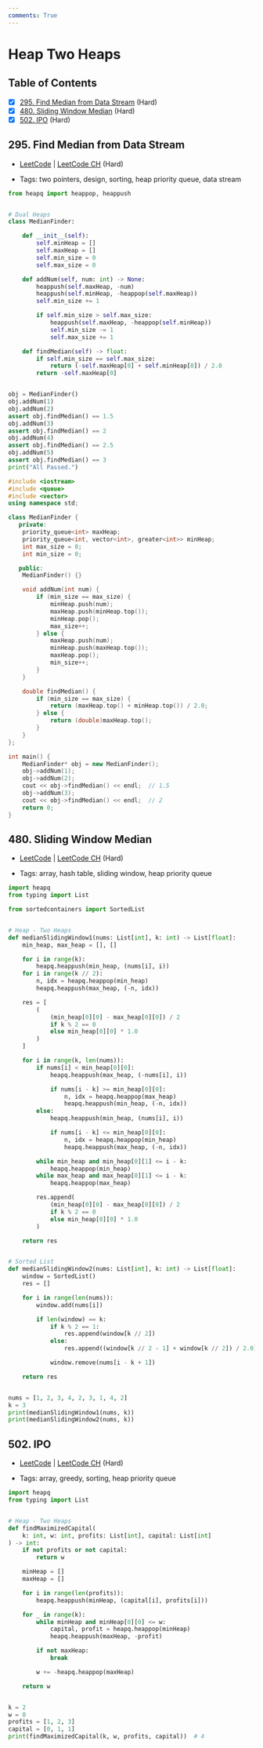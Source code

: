 ```yaml
---
comments: True
---
```


# Heap Two Heaps

## Table of Contents

- [x] [295. Find Median from Data Stream](https://leetcode.cn/problems/find-median-from-data-stream/) (Hard)
- [x] [480. Sliding Window Median](https://leetcode.cn/problems/sliding-window-median/) (Hard)
- [x] [502. IPO](https://leetcode.cn/problems/ipo/) (Hard)

## 295. Find Median from Data Stream

-   [LeetCode](https://leetcode.com/problems/find-median-from-data-stream/) | [LeetCode CH](https://leetcode.cn/problems/find-median-from-data-stream/) (Hard)

-   Tags: two pointers, design, sorting, heap priority queue, data stream

```python title="295. Find Median from Data Stream - Python Solution"
from heapq import heappop, heappush


# Dual Heaps
class MedianFinder:

    def __init__(self):
        self.minHeap = []
        self.maxHeap = []
        self.min_size = 0
        self.max_size = 0

    def addNum(self, num: int) -> None:
        heappush(self.maxHeap, -num)
        heappush(self.minHeap, -heappop(self.maxHeap))
        self.min_size += 1

        if self.min_size > self.max_size:
            heappush(self.maxHeap, -heappop(self.minHeap))
            self.min_size -= 1
            self.max_size += 1

    def findMedian(self) -> float:
        if self.min_size == self.max_size:
            return (-self.maxHeap[0] + self.minHeap[0]) / 2.0
        return -self.maxHeap[0]


obj = MedianFinder()
obj.addNum(1)
obj.addNum(2)
assert obj.findMedian() == 1.5
obj.addNum(3)
assert obj.findMedian() == 2
obj.addNum(4)
assert obj.findMedian() == 2.5
obj.addNum(5)
assert obj.findMedian() == 3
print("All Passed.")

```

```cpp title="295. Find Median from Data Stream - C++ Solution"
#include <iostream>
#include <queue>
#include <vector>
using namespace std;

class MedianFinder {
   private:
    priority_queue<int> maxHeap;
    priority_queue<int, vector<int>, greater<int>> minHeap;
    int max_size = 0;
    int min_size = 0;

   public:
    MedianFinder() {}

    void addNum(int num) {
        if (min_size == max_size) {
            minHeap.push(num);
            maxHeap.push(minHeap.top());
            minHeap.pop();
            max_size++;
        } else {
            maxHeap.push(num);
            minHeap.push(maxHeap.top());
            maxHeap.pop();
            min_size++;
        }
    }

    double findMedian() {
        if (min_size == max_size) {
            return (maxHeap.top() + minHeap.top()) / 2.0;
        } else {
            return (double)maxHeap.top();
        }
    }
};

int main() {
    MedianFinder* obj = new MedianFinder();
    obj->addNum(1);
    obj->addNum(2);
    cout << obj->findMedian() << endl;  // 1.5
    obj->addNum(3);
    cout << obj->findMedian() << endl;  // 2
    return 0;
}

```

## 480. Sliding Window Median

-   [LeetCode](https://leetcode.com/problems/sliding-window-median/) | [LeetCode CH](https://leetcode.cn/problems/sliding-window-median/) (Hard)

-   Tags: array, hash table, sliding window, heap priority queue

```python title="480. Sliding Window Median - Python Solution"
import heapq
from typing import List

from sortedcontainers import SortedList


# Heap - Two Heaps
def medianSlidingWindow1(nums: List[int], k: int) -> List[float]:
    min_heap, max_heap = [], []

    for i in range(k):
        heapq.heappush(min_heap, (nums[i], i))
    for i in range(k // 2):
        n, idx = heapq.heappop(min_heap)
        heapq.heappush(max_heap, (-n, idx))

    res = [
        (
            (min_heap[0][0] - max_heap[0][0]) / 2
            if k % 2 == 0
            else min_heap[0][0] * 1.0
        )
    ]

    for i in range(k, len(nums)):
        if nums[i] < min_heap[0][0]:
            heapq.heappush(max_heap, (-nums[i], i))

            if nums[i - k] >= min_heap[0][0]:
                n, idx = heapq.heappop(max_heap)
                heapq.heappush(min_heap, (-n, idx))
        else:
            heapq.heappush(min_heap, (nums[i], i))

            if nums[i - k] <= min_heap[0][0]:
                n, idx = heapq.heappop(min_heap)
                heapq.heappush(max_heap, (-n, idx))

        while min_heap and min_heap[0][1] <= i - k:
            heapq.heappop(min_heap)
        while max_heap and max_heap[0][1] <= i - k:
            heapq.heappop(max_heap)

        res.append(
            (min_heap[0][0] - max_heap[0][0]) / 2
            if k % 2 == 0
            else min_heap[0][0] * 1.0
        )

    return res


# Sorted List
def medianSlidingWindow2(nums: List[int], k: int) -> List[float]:
    window = SortedList()
    res = []

    for i in range(len(nums)):
        window.add(nums[i])

        if len(window) == k:
            if k % 2 == 1:
                res.append(window[k // 2])
            else:
                res.append((window[k // 2 - 1] + window[k // 2]) / 2.0)

            window.remove(nums[i - k + 1])

    return res


nums = [1, 2, 3, 4, 2, 3, 1, 4, 2]
k = 3
print(medianSlidingWindow1(nums, k))
print(medianSlidingWindow2(nums, k))

```

## 502. IPO

-   [LeetCode](https://leetcode.com/problems/ipo/) | [LeetCode CH](https://leetcode.cn/problems/ipo/) (Hard)

-   Tags: array, greedy, sorting, heap priority queue

```python title="502. IPO - Python Solution"
import heapq
from typing import List


# Heap - Two Heaps
def findMaximizedCapital(
    k: int, w: int, profits: List[int], capital: List[int]
) -> int:
    if not profits or not capital:
        return w

    minHeap = []
    maxHeap = []

    for i in range(len(profits)):
        heapq.heappush(minHeap, (capital[i], profits[i]))

    for _ in range(k):
        while minHeap and minHeap[0][0] <= w:
            capital, profit = heapq.heappop(minHeap)
            heapq.heappush(maxHeap, -profit)

        if not maxHeap:
            break

        w += -heapq.heappop(maxHeap)

    return w


k = 2
w = 0
profits = [1, 2, 3]
capital = [0, 1, 1]
print(findMaximizedCapital(k, w, profits, capital))  # 4

```
